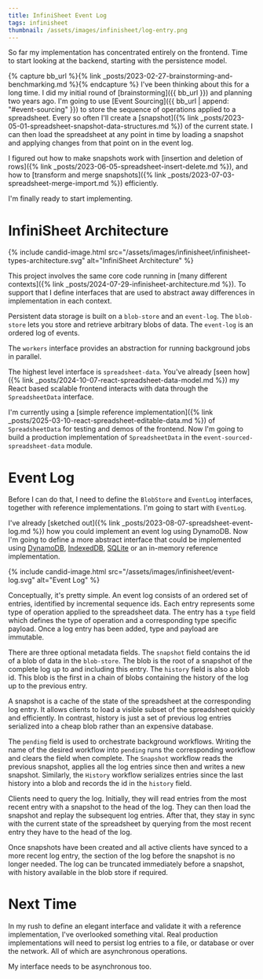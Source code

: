 ```yaml
---
title: InfiniSheet Event Log
tags: infinisheet
thumbnail: /assets/images/infinisheet/log-entry.png
---
```


So far my implementation has concentrated entirely on the frontend. Time to start looking at the backend, starting with the persistence model. 

{% capture bb_url %}{% link _posts/2023-02-27-brainstorming-and-benchmarking.md %}{% endcapture %}
I've been thinking about this for a long time. I did my initial round of [brainstorming]({{ bb_url }}) and planning two years ago. I'm going to use [Event Sourcing]({{ bb_url | append: "#event-sourcing" }}) to store the sequence of operations applied to a spreadsheet. Every so often I'll create a [snapshot]({% link _posts/2023-05-01-spreadsheet-snapshot-data-structures.md %}) of the current state. I can then load the spreadsheet at any point in time by loading a snapshot and applying changes from that point on in the event log.

I figured out how to make snapshots work with [insertion and deletion of rows]({% link _posts/2023-06-05-spreadsheet-insert-delete.md %}), and how to [transform and merge snapshots]({% link _posts/2023-07-03-spreadsheet-merge-import.md %}) efficiently.

I'm finally ready to start implementing.

# InfiniSheet Architecture

{% include candid-image.html src="/assets/images/infinisheet/infinisheet-types-architecture.svg" alt="InfiniSheet Architecture" %}

This project involves the same core code running in [many different contexts]({% link _posts/2024-07-29-infinisheet-architecture.md %}). To support that I define interfaces that are used to abstract away differences in implementation in each context.

Persistent data storage is built on a `blob-store` and an `event-log`. The `blob-store` lets you store and retrieve arbitrary blobs of data. The `event-log` is an ordered log of events.

The `workers` interface provides an abstraction for running background jobs in parallel.

The highest level interface is `spreadsheet-data`. You've already [seen how]({% link _posts/2024-10-07-react-spreadsheet-data-model.md %}) my React based scalable frontend interacts with data through the `SpreadsheetData` interface.

I'm currently using a [simple reference implementation]({% link _posts/2025-03-10-react-spreadsheet-editable-data.md %}) of `SpreadsheetData` for testing and demos of the frontend. Now I'm going to build a production implementation of `SpreadsheetData` in the `event-sourced-spreadsheet-data` module. 

# Event Log

Before I can do that, I need to define the `BlobStore` and `EventLog` interfaces, together with reference implementations. I'm going to start with `EventLog`.

I've already [sketched out]({% link _posts/2023-08-07-spreadsheet-event-log.md %}) how you could implement an event log using DynamoDB. Now I'm going to define a more abstract interface that could be implemented using [DynamoDB](https://aws.amazon.com/dynamodb/), [IndexedDB](https://developer.mozilla.org/en-US/docs/Web/API/IndexedDB_API), [SQLite](https://sqlite.org/) or an in-memory reference implementation.

{% include candid-image.html src="/assets/images/infinisheet/event-log.svg" alt="Event Log" %}

Conceptually, it's pretty simple. An event log consists of an ordered set of entries, identified by incremental sequence ids. Each entry represents some type of operation applied to the spreadsheet data. The entry has a `type` field which defines the type of operation and a corresponding type specific payload. Once a log entry has been added, type and payload are immutable.

There are three optional metadata fields. The `snapshot` field contains the id of a blob of data in the `blob-store`.  The blob is the root of a snapshot of the complete log up to and including this entry. The `history` field is also a blob id. This blob is the first in a chain of blobs containing the history of the log up to the previous entry. 

A snapshot is a cache of the state of the spreadsheet at the corresponding log entry. It allows clients to load a visible subset of the spreadsheet quickly and efficiently. In contrast, history is just a set of previous log entries serialized into a cheap blob rather than an expensive database.

The `pending` field is used to orchestrate background workflows. Writing the name of the desired workflow into `pending` runs the corresponding workflow and clears the field when complete. The `Snapshot` workflow reads the previous snapshot, applies all the log entries since then and writes a new snapshot. 
Similarly, the `History` workflow serializes entries since the last history into a blob and records the id in the `history` field.

Clients need to query the log. Initially, they will read entries from the most recent entry with a snapshot to the head of the log. They can then load the snapshot and replay the subsequent log entries. After that, they stay in sync with the current state of the spreadsheet by querying from the most recent entry they have to the head of the log.

Once snapshots have been created and all active clients have synced to a more recent log entry, the section of the log before the snapshot is no longer needed.  The log can be truncated immediately before a snapshot, with history available in the blob store if required.

# Next Time

In my rush to define an elegant interface and validate it with a reference implementation, I've overlooked something vital. Real production implementations will need to persist log entries to a file, or database or over the network. All of which are asynchronous operations. 

My interface needs to be asynchronous too. 

